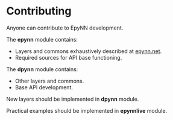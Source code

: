 # Contributing

Anyone can contribute to EpyNN development.

The **epynn** module contains:

* Layers and commons exhaustively described at [epynn.net](epynn.net).
* Required sources for API base functioning.

The **dpynn** module contains:

* Other layers and commons.
* Base API development.

New layers should be implemented in **dpynn** module.

Practical examples should be implemented in **epynnlive** module.
